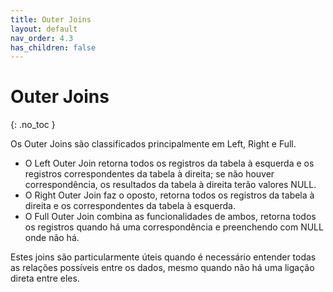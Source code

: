 ```yaml
---
title: Outer Joins
layout: default
nav_order: 4.3
has_children: false
---
```



# Outer Joins
{: .no_toc }

Os Outer Joins são classificados principalmente em Left, Right e Full. 

- O Left Outer Join retorna todos os registros da tabela à esquerda e os registros correspondentes da tabela à direita; se não houver correspondência, os resultados da tabela à direita terão valores NULL. 
- O Right Outer Join faz o oposto, retorna todos os registros da tabela à direita e os correspondentes da tabela à esquerda. 
- O Full Outer Join combina as funcionalidades de ambos, retorna todos os registros quando há uma correspondência e preenchendo com NULL onde não há.

Estes joins são particularmente úteis quando é necessário entender todas as relações possíveis entre os dados, mesmo quando não há uma ligação direta entre eles.


<br>